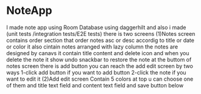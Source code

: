 # NoteApp
I made note app using Room Database using daggerhilt and also i made (unit tests /integration tests/E2E tests)
there is two screens 
(1)Notes screen contains order section that order notes asc or desc accordig to title or date or color it also cintain notes arranged with lazy column 
the notes are designed by canavs it contain title content and delete icon and when you delete the note it show undo snackbar to restore the note
at the buttom of notes screen there is add button
you can reach the add edit screen by two ways 1-click add button if you want to add button 2-click the note if you want to edit it
(2)Add edit screen Contain 5 colors at top u can choose one of them and title text field and content text field and save button below 
